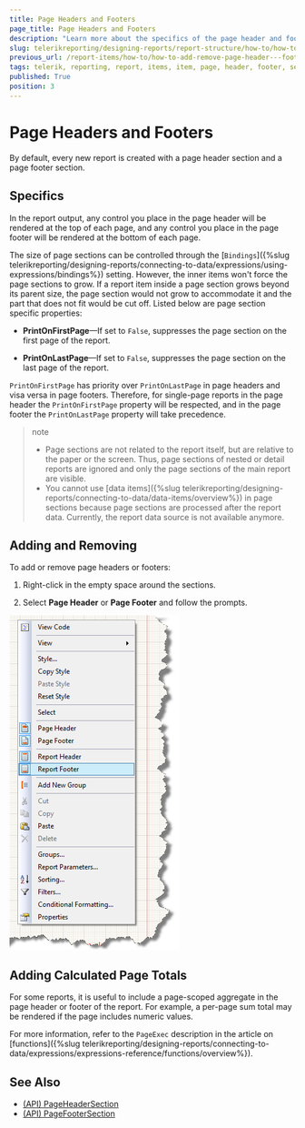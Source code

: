 ```yaml
---
title: Page Headers and Footers
page_title: Page Headers and Footers
description: "Learn more about the specifics of the page header and footer sections and add or remove them when working with Telerik Reporting."
slug: telerikreporting/designing-reports/report-structure/how-to/how-to-add-remove-page-header---footer-sections
previous_url: /report-items/how-to/how-to-add-remove-page-header---footer-sections, /designing-reports-creating-page-headers-and-footers
tags: telerik, reporting, report, items, item, page, header, footer, section
published: True
position: 3
---
```


# Page Headers and Footers 

By default, every new report is created with a page header section and a page footer section.

## Specifics 

In the report output, any control you place in the page header will be rendered at the top of each page, and any control you place in the page footer will be rendered at the bottom of each page.

The size of page sections can be controlled through the [`Bindings`]({%slug telerikreporting/designing-reports/connecting-to-data/expressions/using-expressions/bindings%}) setting. However, the inner items won't force the page sections to grow. If a report item inside a page section grows beyond its parent size, the page section would not grow to accommodate it and the part that does not fit would be cut off. Listed below are page section specific properties: 

* __PrintOnFirstPage__&mdash;If set to `False`, suppresses the page section on the first page of the report.

* __PrintOnLastPage__&mdash;If set to `False`, suppresses the page section on the last page of the report.

`PrintOnFirstPage` has priority over `PrintOnLastPage` in page headers and visa versa in page footers. Therefore, for single-page reports in the page header the `PrintOnFirstPage` property will be respected, and in the page footer the `PrintOnLastPage` property will take precedence. 

>note 
>* Page sections are not related to the report itself, but are relative to the paper or the screen. Thus, page sections of nested or detail reports are ignored and only the page sections of the main report are visible. 
>* You cannot use [data items]({%slug telerikreporting/designing-reports/connecting-to-data/data-items/overview%}) in page sections because page sections are processed after the report data. Currently, the report data source is not available anymore. 

## Adding and Removing 

To add or remove page headers or footers: 

1. Right-click in the empty space around the sections.

1. Select __Page Header__ or __Page Footer__ and follow the prompts.  

  ![](images/ReportDesign001.png)

## Adding Calculated Page Totals 

For some reports, it is useful to include a page-scoped aggregate in the page header or footer of the report. For example, a per-page sum total may be rendered if the page includes numeric values. 

For more information, refer to the `PageExec` description in the article on [functions]({%slug telerikreporting/designing-reports/connecting-to-data/expressions/expressions-reference/functions/overview%}). 
   
## See Also

* [(API) PageHeaderSection](/reporting/api/Telerik.Reporting.PageHeaderSection)
* [(API) PageFooterSection](/reporting/api/Telerik.Reporting.PageFooterSection)
